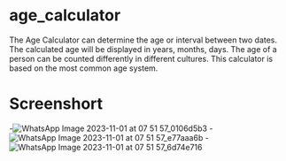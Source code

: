 # age_calculator

The Age Calculator can determine the age or interval between two dates. The calculated age will be displayed in years, months, days.
The age of a person can be counted differently in different cultures. This calculator is based on the most common age system.

# Screenshort
-![WhatsApp Image 2023-11-01 at 07 51 57_0106d5b3](https://github.com/Harsh1144/age_calculator/assets/98730358/61b4bec1-7846-436e-8b52-5f9dfe1978df)
-![WhatsApp Image 2023-11-01 at 07 51 57_e77aaa6b](https://github.com/Harsh1144/age_calculator/assets/98730358/fc2dd110-c4cf-4eef-8eb4-727282c4edb3)
-![WhatsApp Image 2023-11-01 at 07 51 57_6d74e716](https://github.com/Harsh1144/age_calculator/assets/98730358/5d73ae0a-921e-47fe-8a16-bba7c34d26ef)

